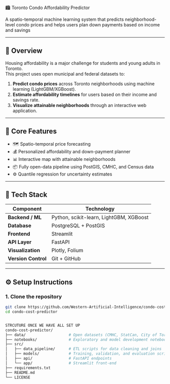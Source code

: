  🏙️ Toronto Condo Affordability Predictor

A spatio-temporal machine learning system that predicts neighborhood-level condo prices and helps users plan down payments based on income and savings

---

## 📘 Overview

Housing affordability is a major challenge for students and young adults in Toronto.  
This project uses open municipal and federal datasets to:

1. **Predict condo prices** across Toronto neighborhoods using machine learning (LightGBM/XGBoost).  
2. **Estimate affordability timelines** for users based on their income and savings rate.  
3. **Visualize attainable neighborhoods** through an interactive web application.

---

## 🧠 Core Features

- 🗺️ Spatio-temporal price forecasting  
- 💰 Personalized affordability and down-payment planner  
- 📊 Interactive map with attainable neighborhoods  
- 📦 Fully open-data pipeline using PostGIS, CMHC, and Census data  
- ⚙️ Quantile regression for uncertainty estimates  

---

## 🧰 Tech Stack

| Component | Technology |
|------------|-------------|
| **Backend / ML** | Python, scikit-learn, LightGBM, XGBoost |
| **Database** | PostgreSQL + PostGIS |
| **Frontend** | Streamlit |
| **API Layer** | FastAPI |
| **Visualization** | Plotly, Folium |
| **Version Control** | Git + GitHub |

---

## ⚙️ Setup Instructions

### 1. Clone the repository
```bash
git clone https://github.com/Western-Artificial-Intelligence/condo-cost-predictor.git
cd condo-cost-predictor


STRCUTURE ONCE WE HAVE ALL SET UP 
condo-cost-predictor/
├── data/                   # Open datasets (CMHC, StatCan, City of Toronto)
├── notebooks/              # Exploratory and model development notebooks
├── src/
│   ├── data_pipeline/      # ETL scripts for data cleaning and joins
│   ├── models/             # Training, validation, and evaluation scripts
│   ├── api/                # FastAPI endpoints
│   └── app/                # Streamlit front-end
├── requirements.txt
├── README.md
└── LICENSE

